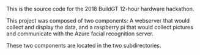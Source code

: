 This is the source code for the 2018 BuildGT 12-hour hardware hackathon.

This project was composed of two components: A webserver that would collect and
display the data, and a raspberry pi that would collect pictures and
communicate with the Azure facial recognition server.

These two components are located in the two subdirectories.
